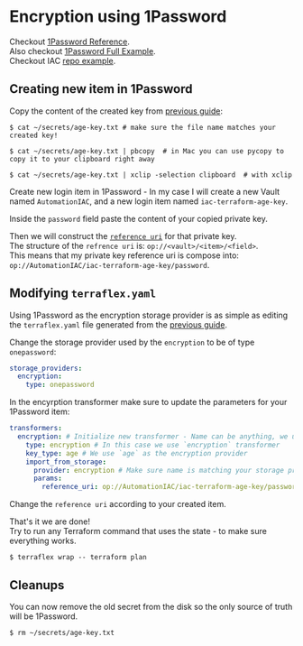 # Encryption using 1Password

Checkout [1Password Reference](../../reference/storage-providers/onepassword.md).  
Also checkout [1Password Full Example](../examples/1password-storage-provider.md).  
Checkout IAC [repo example](https://github.com/IamShobe/iac-terraflex-example/tree/1password).  

## Creating new item in 1Password

Copy the content of the created key from [previous guide](./01-setting-up-git.md):
```console
$ cat ~/secrets/age-key.txt # make sure the file name matches your created key!

$ cat ~/secrets/age-key.txt | pbcopy  # in Mac you can use pycopy to copy it to your clipboard right away

$ cat ~/secrets/age-key.txt | xclip -selection clipboard  # with xclip
```

Create new login item in 1Password - 
In my case I will create a new Vault named `AutomationIAC`, and a new login item named `iac-terraform-age-key`.

Inside the `password` field paste the content of your copied private key.

Then we will construct the [`reference uri`](https://developer.1password.com/docs/cli/secret-reference-syntax/) for that private key.  
The structure of the `refrence uri` is: `op://<vault>/<item>/<field>`.  
This means that my private key reference uri is compose into:  
`op://AutomationIAC/iac-terraform-age-key/password`.


## Modifying `terraflex.yaml`
Using 1Password as the encryption storage provider is as simple as editing the `terraflex.yaml` file generated from the [previous guide](./01-setting-up-git.md).  

Change the storage provider used by the `encryption` to be of type `onepassword`:
```yaml
storage_providers:
  encryption:
    type: onepassword
```

In the encyrption transformer make sure to update the parameters for your 1Password item:
```yaml
transformers:
  encryption: # Initialize new transformer - Name can be anything, we use `encryption` for semantics.
    type: encryption # In this case we use `encryption` transformer
    key_type: age # We use `age` as the encryption provider
    import_from_storage:
      provider: encryption # Make sure name is matching your storage provider
      params:
        reference_uri: op://AutomationIAC/iac-terraform-age-key/password # The reference URI to use for the encryption key
```
Change the `reference uri` according to your created item.

That's it we are done!  
Try to run any Terraform command that uses the state - to make sure everything works.  
```console
$ terraflex wrap -- terraform plan
```


## Cleanups
You can now remove the old secret from the disk so the only source of truth will be 1Password.
```console
$ rm ~/secrets/age-key.txt
```